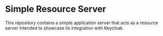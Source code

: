 # Simple Resource Server

This repository contains a simple application server that acts as a resource server
intended to showcase its integration with Keycloak.
